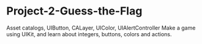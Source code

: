 # Project-2-Guess-the-Flag
 
Asset catalogs, UIButton, CALayer, UIColor, UIAlertController
Make a game using UIKit, and learn about integers, buttons, colors and actions.
